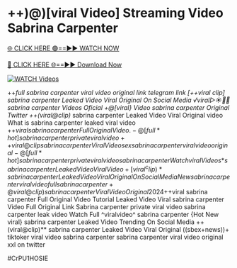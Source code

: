 # ++)@)[viral Video] Streaming Video Sabrina Carpenter


[🌐 CLICK HERE 🟢==►► WATCH NOW](https://gitload.pages.dev/)

[🔴 CLICK HERE 🌐==►► Download Now](https://gitload.pages.dev/)

[![WATCH Videos](https://i.imgur.com/dJHk4Zq.gif)](https://gitload.pages.dev/)






















++*full sabrina carpenter viral video original link telegram link
[++viral clip] sabrina carpenter Leaked Video Viral Original On Social Media
️√viral▷☀️👄💥 sabrina carpenter Videos Oficial
+@[viral} Video sabrina carpenter Original Twitter ++(viral@clip)* sabrina carpenter Leaked Video Viral Original
video What is sabrina carpenter leaked viral video
+$+viral sabrina carpenter Full Original Video.
-@[full*hot] sabrina carpenter private viral video
++viral@clip sabrina carpenter Viral Video sex sabrina carpenter viral video original
-@[full*hot] sabrina carpenter private viral video sabrina carpenter
{Watch viral Videos*} sabrina carpenter Leaked Video Viral Video +[viral^clip)* sabrina carpenter Leaked Video Viral Original On Social Media New sabrina carpenter viral video full sabrina carpenter +@viral@clip) sabrina carpenter Viral Video Original 2024 +$+viral sabrina carpenter Full Original Video Tutorial Leaked Video Viral sabrina carpenter Video Full Original Link Sabrina carpenter private viral video sabrina carpenter leak video Watch Full ^viralvideo^ sabrina carpenter {Hot New viral} sabrina carpenter Leaked Video Trending On Social Media ++(viral@clip)** sabrina carpenter Leaked Video Viral Original ((sbex+news))+ tiktoker viral video sabrina carpenter sabrina carpenter viral video original xxl on twitter


#CrPU1HOSIE
